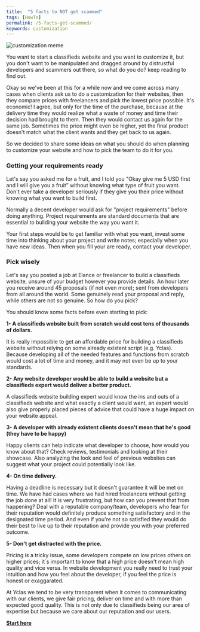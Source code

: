```yaml
---
title:  "5 facts to NOT get scammed"
tags: [HowTo]
permalink: /5-facts-get-scammed/
keywords: customization
---
```

![customization meme](//open-classifieds.com/wp-content/uploads/2014/04/customization-meme1.jpg)

You want to start a classifieds website and you want to customize it, but you don't want to be manipulated and dragged around by distrustful developers and scammers out there, so what do you do? keep reading to find out.

Okay so we've been at this for a while now and we come across many cases when clients ask us to do a customization for their websites, then they compare prices with freelancers and pick the lowest price possible. It's economic! I agree, but only for the time of the purchase, because at the delivery time they would realize what a waste of money and time their decision had brought to them. Then they would contact us again for the same job. Sometimes the price might even be higher, yet the final product doesn't match what the client wants and they get back to us again.

So we decided to share some ideas on what you should do when planning to customize your website and how to pick the team to do it for you.

### Getting your requirements ready

Let's say you asked me for a fruit, and I told you "Okay give me 5 USD first and I will give you a fruit” without knowing what type of fruit you want. Don't ever take a developer seriously if they give you their price without knowing what you want to build first.

Normally a decent developer would ask for "project requirements" before doing anything. Project requirements are standard documents that are essential to buliding your website the way you want it. 

Your first steps would be to get familiar with what you want, invest some time into thinking about your project and write notes; especially when you have new ideas. Then when you fill your are ready, contact your developer.

### Pick wisely

Let's say you posted a job at Elance or freelancer to build a classifieds website, unsure of your budget however you provide details. An hour later you receive around 45 proposals (if not even more); sent from developers from all around the world. Some genuinely read your proposal and reply, while others are not so genuine. So how do you pick?

You should know some facts before even starting to pick:

**1- A classifieds website built from scratch would cost tens of thousands of dollars.**

It is really impossible to get an affordable price for building a classifieds website without relying on some already existent script (e.g. Yclas). Because developing all of the needed features and functions from scratch would cost a lot of time and money, and it may not even be up to your standards.

**2- Any website developer would be able to build a website but a classifieds expert would deliver a better product.**

A classifieds website building expert would know the ins and outs of a classifieds website and what exactly a client would want, an expert would also give properly placed pieces of advice that could have a huge impact on your website appeal.

**3- A developer with already existent clients doesn't mean that he's good (they have to be happy)**

Happy clients can help indicate what developer to choose, how would you know about that? Check reviews, testimonials and looking at their showcase. Also analyzing the look and feel of previous websites can suggest what your project could potentially look like.

**4- On time delivery.**

Having a deadline is necessary but it doesn't guarantee it will be met on time. We have had cases where we had hired freelancers without getting the job done at all! It is very frustrating, but how can you prevent that from happening? Deal with a reputable company/team, developers who fear for their reputation would definitely produce something satisfactory and in the designated time period. And even if you're not so satisfied they would do their best to live up to their reputation and provide you with your preferred outcome.

**5- Don't get distracted with the price.**

Pricing is a tricky issue, some developers compete on low prices others on higher prices; it´s important to know that a high price doesn't mean high quality and vice versa. In website development you really need to trust your intuition and how you feel about the developer, if you feel the price is honest or exaggarated.

At Yclas we tend to be very transparent when it comes to communicating with our clients, we give fair pricing, deliver on time and with more than expected good quality. This is not only due to classifieds being our area of expertise but because we care about our reputation and our users. 

**[Start here](https://yclas.com/customization-potential.html)**
